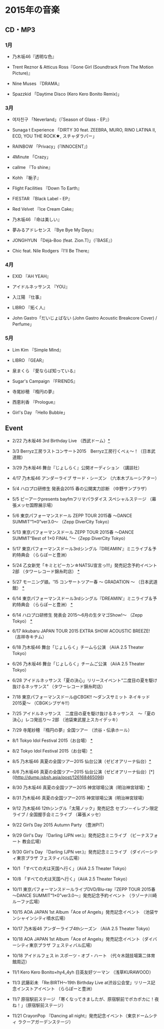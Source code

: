 # 2015年の音楽

## CD・MP3

### 1月

- 乃木坂46『透明な色』


- Trent Reznor & Atticus Ross『Gone Girl (Soundtrack From The Motion Picture)』


- Nine Muses 『DRAMA』


- Spazzkid 「Daytime Disco (Kero Kero Bonito Remix)」

### 3月

- 여자친구 「Neverland」（『Season of Glass - EP』）


- Sunaga t Experience 「DIRTY 30 feat. ZEEBRA, MURO, RINO LATINA II, ECD, YOU THE ROCK★, スチャダラパー」


- RAINBOW 「Privacy」(『INNOCENT』)


- 4Minute 「Crazy」


- callme 『To shine』


- Kohh 『梔子』


- Flight Facilities 『Down To Earth』


- FIESTAR 『Black Label - EP』


- Red Velvet 『Ice Cream Cake』


- 乃木坂46 『命は美しい』


- 夢みるアドレセンス 『Bye Bye My Days』


- JONGHYUN 「Déjà-Boo (feat. Zion.T)」（『BASE』）


- Chic feat. Nile Rodgers『I'll Be There』

### 4月

- EXID 『AH YEAH』


- アイドルネッサンス 『YOU』


- 入江陽 『仕事』


- LIBRO 『拓く人』


- John Gastro「だいじょばない (John Gastro Acoustic Breakcore Cover) / Perfume」

### 5月

- Lim Kim 『Simple Mind』


- LIBRO 『GEAR』


- 泉まくら 『愛ならば知っている』


- Sugar's Campaign 『FRIENDS』


- 寺尾紗穂 『楕円の夢』


- 西恵利香 『Prologue』


- Girl's Day 「Hello Bubble」

## Event

- 2/22 乃木坂46 3rd Birthday Live （西武ドーム）[*](http://dump.isbsh.asia/post/111876633968)


- 3/3 Berryz工房ラストコンサート2015　Berryz工房行くべぇ～！（日本武道館）


- 3/29 乃木坂46 舞台『じょしらく』公開オーディション （講談社）


- 4/17 乃木坂46 アンダーライブ サード・シーズン （六本木ブルーシアター）


- 5/4 ハロプロ研修生 発表会2015 春の公開実力診断 （中野サンプラザ）


- 5/5 ピーアークpresents bayfmフリマパラダイス スペシャルステージ （幕張メッセ国際展示場）


- 5/6 東京パフォーマンスドール ZEPP TOUR 2015春 ～DANCE SUMMIT“1×0”ver3.0～ （Zepp DiverCity Tokyo）


- 5/13 東京パフォーマンスドール ZEPP TOUR 2015春 〜DANCE SUMMIT“Best of 1×0 FINAL ”〜（Zepp DiverCity Tokyo）


- 5/17 東京パフォーマンスドール3rdシングル『DREAMIN’』ミニライブ＆予約特典会 （ららぽーと豊洲）


- 5/24 乙女新党「キミとピーカン☆NATSU宣言っ!!!」発売記念予約イベント 2部 （タワーレコード錦糸町店） [*](http://dump.isbsh.asia/post/119777450358)


- 5/27 モーニング娘。'15 コンサートツアー春 ～ GRADATION ～ （日本武道館） [*](http://dump.isbsh.asia/post/120030138578)


- 6/14 東京パフォーマンスドール3rdシングル『DREAMIN’』ミニライブ＆予約特典会 （ららぽーと豊洲） [*](http://dump.isbsh.asia/post/121518443973)


- 6/14 ハロプロ研修生 発表会 2015～6月の生タマゴShow!～ （Zepp Tokyo） [*](http://dump.isbsh.asia/post/121518443973)


- 6/17 ikkubaru JAPAN TOUR 2015 EXTRA SHOW  ACOUSTIC BREEZE! （吉祥寺キチム）


- 6/18 乃木坂46 舞台「じょしらく」チームら公演 （AiiA 2.5 Theater Tokyo）


- 6/26 乃木坂46 舞台「じょしらく」チームご公演 （AiiA 2.5 Theater Tokyo）


- 6/28 アイドルネッサンス「夏の決心」リリースイベント“二度目の夏を駆け抜けるネッサンス” （タワーレコード錦糸町店）


- 7/18 東京パフォーマンスドール@CBGK!! ～ダンスサミット ネイキッド2015夏～ （CBGKシブゲキ!!）


- 7/25 アイドルネッサンス　二度目の夏を駆け抜けるネッサンス　～「夏の決心」レコ発巡り～ 2部 （池袋東武屋上スカイデッキ）


- 7/29 寺尾紗穂 『楕円の夢』全国ツアー （渋谷・伝承ホール）


- 8/1 Tokyo Idol Festival 2015（お台場） [*](http://dump.isbsh.asia/post/126168206083)


- 8/2 Tokyo Idol Festival 2015（お台場）[*](http://dump.isbsh.asia/post/126168206083)


- 8/5 乃木坂46 真夏の全国ツアー2015 仙台公演（ゼビオアリーナ仙台）[*](http://dump.isbsh.asia/post/126168465098)


- 8/6 乃木坂46 真夏の全国ツアー2015 仙台公演（ゼビオアリーナ仙台）[*]((http://dump.isbsh.asia/post/126168465098)
- 8/30 乃木坂46 真夏の全国ツアー2015 神宮球場公演（明治神宮球場）[*](http://dump.isbsh.asia/post/127958417473)
- 8/31 乃木坂46 真夏の全国ツアー2015 神宮球場公演（明治神宮球場）
- 9/12 乃木坂46 12thシングル「太陽ノック」発売記念 セブン－イレブン限定ライブ / 全国握手会ミニライブ （幕張メッセ）
- 9/22 Girl’s Day 2015 Autumn Party （豊洲PIT）
- 9/29 Girl's Day 『Darling (JPN ver.)』発売記念ミニライブ  （ビーナスフォート 教会広場）
- 9/30 Girl's Day 『Darling (JPN ver.)』発売記念ミニライブ  （ダイバーシティ東京プラザ  フェスティバル広場）
- 10/1 「すべての犬は天国へ行く」（AiiA 2.5 Theater Tokyo）
- 10/8 「すべての犬は天国へ行く」（AiiA 2.5 Theater Tokyo）
- 10/11 東京パフォーマンスドールライブDVD/Blu-ray『ZEPP TOUR 2015春～DANCE SUMMIT“1×0”ver3.0～』発売記念予約イベント （ラゾーナ川崎 ルーファ広場）				
- 10/15 AOA  JAPAN 1st Album「Ace of Angels」発売記念イベント （池袋サンシャインシティ噴水広場）
- 10/17 乃木坂46 アンダーライブ4thシーズン （AiiA 2.5 Theater Tokyo）
- 10/18 AOA  JAPAN 1st Album「Ace of Angels」発売記念イベント（ダイバーシティ東京プラザ  フェスティバル広場）
- ​10/18 アイドルフェス in スポーツ・オブ・ハート （代々木競技場第二体育館周辺）
- 11/1 Kero Kero Bonito×hy4_4yh 日英友好ツーマン （浅草KURAWOOD）
- 11/3 武藤彩未 「Re:BIRTH～19th Birthday Live at渋谷公会堂」リリース記念インストアイベント （ららぽーと豊洲）
- 11/7 原宿駅前ステージ 「寒くなってきましたが、原宿駅前でポカポカに！夜ね！」（原宿駅前ステージ）
- 11/21 CrayonPop 『Dancing all night』発売記念イベント（東京ドームシティ ラクーアガーデンステージ）